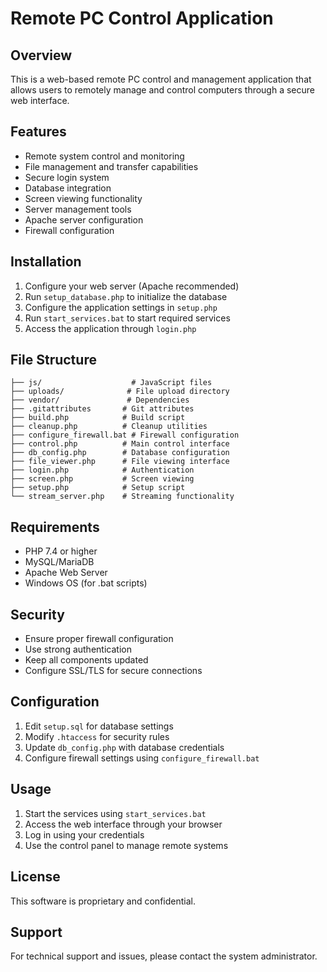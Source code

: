 # Remote PC Control Application

## Overview
This is a web-based remote PC control and management application that allows users to remotely manage and control computers through a secure web interface.

## Features
- Remote system control and monitoring
- File management and transfer capabilities
- Secure login system
- Database integration
- Screen viewing functionality
- Server management tools
- Apache server configuration
- Firewall configuration

## Installation
1. Configure your web server (Apache recommended)
2. Run `setup_database.php` to initialize the database
3. Configure the application settings in `setup.php`
4. Run `start_services.bat` to start required services
5. Access the application through `login.php`

## File Structure
```
├── js/                    # JavaScript files
├── uploads/              # File upload directory
├── vendor/               # Dependencies
├── .gitattributes       # Git attributes
├── build.php            # Build script
├── cleanup.php          # Cleanup utilities
├── configure_firewall.bat # Firewall configuration
├── control.php          # Main control interface
├── db_config.php        # Database configuration
├── file_viewer.php      # File viewing interface
├── login.php            # Authentication
├── screen.php           # Screen viewing
├── setup.php            # Setup script
└── stream_server.php    # Streaming functionality
```

## Requirements
- PHP 7.4 or higher
- MySQL/MariaDB
- Apache Web Server
- Windows OS (for .bat scripts)

## Security
- Ensure proper firewall configuration
- Use strong authentication
- Keep all components updated
- Configure SSL/TLS for secure connections

## Configuration
1. Edit `setup.sql` for database settings
2. Modify `.htaccess` for security rules
3. Update `db_config.php` with database credentials
4. Configure firewall settings using `configure_firewall.bat`

## Usage
1. Start the services using `start_services.bat`
2. Access the web interface through your browser
3. Log in using your credentials
4. Use the control panel to manage remote systems

## License
This software is proprietary and confidential.

## Support
For technical support and issues, please contact the system administrator. 